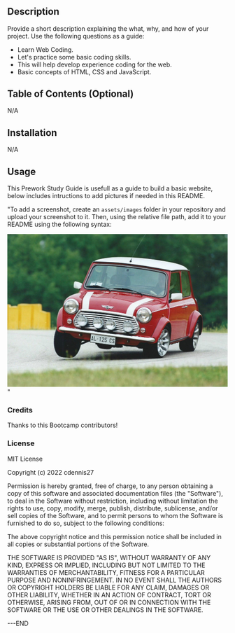 # <Your-Project-Title>

## Description

Provide a short description explaining the what, why, and how of your project. Use the following questions as a guide:

- Learn Web Coding.
- Let's practice some basic coding skills.
- This will help develop experience coding for the web.
- Basic concepts of HTML, CSS and JavaScript.

## Table of Contents (Optional)

N/A

## Installation

N/A

## Usage

This Prework Study Guide is usefull as a guide to build a basic website, below includes intructions to add pictures if needed in this README.

"To add a screenshot, create an `assets/images` folder in your repository and upload your screenshot to it. Then, using the relative file path, add it to your README using the following syntax:

![Pushing it!!](assets/mini.jpg)"

### Credits

Thanks to this Bootcamp contributors!

### License

MIT License

Copyright (c) 2022 cdennis27

Permission is hereby granted, free of charge, to any person obtaining a copy
of this software and associated documentation files (the "Software"), to deal
in the Software without restriction, including without limitation the rights
to use, copy, modify, merge, publish, distribute, sublicense, and/or sell
copies of the Software, and to permit persons to whom the Software is
furnished to do so, subject to the following conditions:

The above copyright notice and this permission notice shall be included in all
copies or substantial portions of the Software.

THE SOFTWARE IS PROVIDED "AS IS", WITHOUT WARRANTY OF ANY KIND, EXPRESS OR
IMPLIED, INCLUDING BUT NOT LIMITED TO THE WARRANTIES OF MERCHANTABILITY,
FITNESS FOR A PARTICULAR PURPOSE AND NONINFRINGEMENT. IN NO EVENT SHALL THE
AUTHORS OR COPYRIGHT HOLDERS BE LIABLE FOR ANY CLAIM, DAMAGES OR OTHER
LIABILITY, WHETHER IN AN ACTION OF CONTRACT, TORT OR OTHERWISE, ARISING FROM,
OUT OF OR IN CONNECTION WITH THE SOFTWARE OR THE USE OR OTHER DEALINGS IN THE
SOFTWARE.

---END

